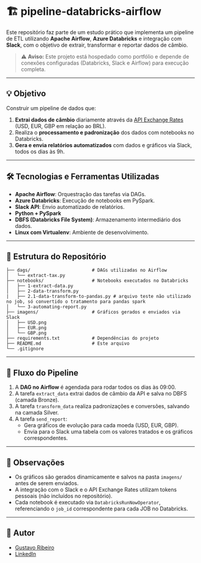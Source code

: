 # 🏗️ pipeline-databricks-airflow

Este repositório faz parte de um estudo prático que implementa um pipeline de ETL utilizando **Apache Airflow**, **Azure Databricks** e integração com **Slack**, com o objetivo de extrair, transformar e reportar dados de câmbio.

> ⚠️ **Aviso:** Este projeto está hospedado como portfólio e depende de conexões configuradas (Databricks, Slack e Airflow) para execução completa.

---

## 💡 Objetivo

Construir um pipeline de dados que:

1. **Extrai dados de câmbio** diariamente através da [API Exchange Rates](https://apilayer.com/marketplace/exchangerates_data-api) (USD, EUR, GBP em relação ao BRL).
2. Realiza o **processamento e padronização** dos dados com notebooks no Databricks.
3. **Gera e envia relatórios automatizados** com dados e gráficos via Slack, todos os dias às 9h.

---

## 🛠️ Tecnologias e Ferramentas Utilizadas

- **Apache Airflow**: Orquestração das tarefas via DAGs.
- **Azure Databricks**: Execução de notebooks em PySpark.
- **Slack API**: Envio automatizado de relatórios.
- **Python + PySpark**
- **DBFS (Databricks File System)**: Armazenamento intermediário dos dados.
- **Linux com Virtualenv**: Ambiente de desenvolvimento.

---

## 📁 Estrutura do Repositório

```
├── dags/                       # DAGs utilizadas no Airflow
│   └── extract-tax.py
├── notebooks/                  # Notebooks executados no Databricks
│   ├── 1-extract-data.py
│   ├── 2-data-transform.py
|   ├── 2.1-data-transform-to-pandas.py # arquivo teste não utilizado no job, só convertido o tratamento para pandas spark
│   └── 3-automating-report.py
├── imagens/                    # Gráficos gerados e enviados via Slack
│   ├── USD.png
│   ├── EUR.png
│   └── GBP.png
├── requirements.txt            # Dependências do projeto
├── README.md                   # Este arquivo
└── .gitignore
```

---

## 🔄 Fluxo do Pipeline

1. A **DAG no Airflow** é agendada para rodar todos os dias às 09:00.
2. A tarefa `extract_data` extrai dados de câmbio da API e salva no DBFS (camada Bronze).
3. A tarefa `transform_data` realiza padronizações e conversões, salvando na camada Silver.
4. A tarefa `send_report`:
   - Gera gráficos de evolução para cada moeda (USD, EUR, GBP).
   - Envia para o Slack uma tabela com os valores tratados e os gráficos correspondentes.

---

## 📌 Observações

- Os gráficos são gerados dinamicamente e salvos na pasta `imagens/` antes de serem enviados.
- A integração com o Slack e o API Exchange Rates utilizam tokens pessoais (não incluídos no repositório).
- Cada notebook é executado via `DatabricksRunNowOperator`, referenciando o `job_id` correspondente para cada JOB no Databricks.

---

## 👤 Autor

- [Gustavo Ribeiro](https://github.com/queirozene)
- [LinkedIn](https://www.linkedin.com/in/guxtavoqr/)
